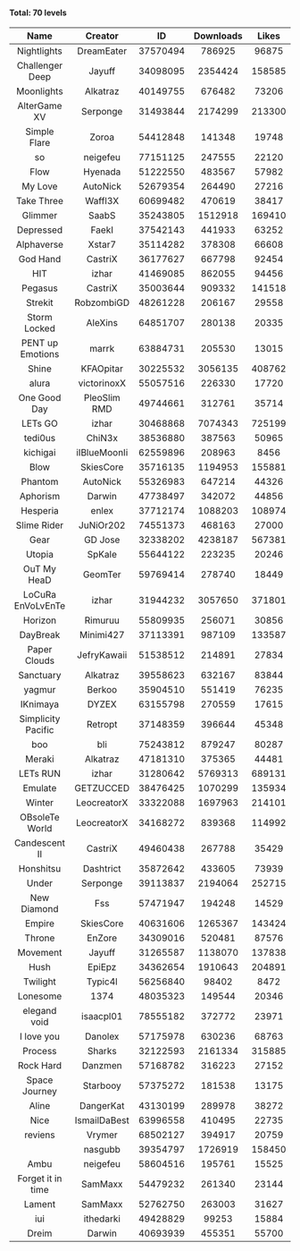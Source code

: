 #### Total: 70 levels

| Name | Creator | ID | Downloads | Likes |
|:---:|:---:|:---:|:---:|:---:|
| Nightlights | DreamEater | 37570494 | 786925 | 96875
| Challenger Deep | Jayuff | 34098095 | 2354424 | 158585
| Moonlights | Alkatraz | 40149755 | 676482 | 73206
| AlterGame XV | Serponge | 31493844 | 2174299 | 213300
| Simple Flare | Zoroa | 54412848 | 141348 | 19748
| so | neigefeu | 77151125 | 247555 | 22120
| Flow | Hyenada | 51222550 | 483567 | 57982
| My Love | AutoNick | 52679354 | 264490 | 27216
| Take Three | Waffl3X | 60699482 | 470619 | 38417
| Glimmer | SaabS | 35243805 | 1512918 | 169410
| Depressed | FaekI | 37542143 | 441933 | 63252
| Alphaverse | Xstar7 | 35114282 | 378308 | 66608
| God Hand | CastriX | 36177627 | 667798 | 92454
| HIT | izhar | 41469085 | 862055 | 94456
| Pegasus | CastriX | 35003644 | 909332 | 141518
| Strekit | RobzombiGD | 48261228 | 206167 | 29558
| Storm Locked | AleXins | 64851707 | 280138 | 20335
| PENT up Emotions | marrk | 63884731 | 205530 | 13015
| Shine | KFAOpitar | 30225532 | 3056135 | 408762
| alura | victorinoxX | 55057516 | 226330 | 17720
| One Good Day | PleoSlim RMD | 49744661 | 312761 | 35714
| LETs GO | izhar | 30468868 | 7074343 | 725199
| tedi0us | ChiN3x | 38536880 | 387563 | 50965
| kichigai | iIBlueMoonIi | 62559896 | 208963 | 8456
| Blow | SkiesCore | 35716135 | 1194953 | 155881
| Phantom | AutoNick | 55326983 | 647214 | 44326
| Aphorism | Darwin | 47738497 | 342072 | 44856
| Hesperia | enlex | 37712174 | 1088203 | 108974
| Slime Rider | JuNiOr202 | 74551373 | 468163 | 27000
| Gear | GD Jose | 32338202 | 4238187 | 567381
| Utopia | SpKale | 55644122 | 223235 | 20246
| OuT My HeaD | GeomTer | 59769414 | 278740 | 18449
| LoCuRa EnVoLvEnTe | izhar | 31944232 | 3057650 | 371801
| Horizon | Rimuruu | 55809935 | 256071 | 30856
| DayBreak | Minimi427 | 37113391 | 987109 | 133587
| Paper Clouds | JefryKawaii | 51538512 | 214891 | 27834
| Sanctuary | Alkatraz | 39558623 | 632167 | 83844
| yagmur | Berkoo | 35904510 | 551419 | 76235
| IKnimaya | DYZEX | 63155798 | 270559 | 17615
| Simplicity Pacific | Retropt | 37148359 | 396644 | 45348
| boo | bli | 75243812 | 879247 | 80287
| Meraki | Alkatraz | 47181310 | 375365 | 44481
| LETs  RUN | izhar | 31280642 | 5769313 | 689131
| Emulate | GETZUCCED | 38476425 | 1070299 | 135934
| Winter | LeocreatorX | 33322088 | 1697963 | 214101
| OBsoleTe World | LeocreatorX | 34168272 | 839368 | 114992
| Candescent II | CastriX | 49460438 | 267788 | 35429
| Honshitsu | Dashtrict | 35872642 | 433605 | 73939
| Under | Serponge | 39113837 | 2194064 | 252715
| New Diamond | Fss | 57471947 | 194248 | 14529
| Empire | SkiesCore | 40631606 | 1265367 | 143424
| Throne | EnZore | 34309016 | 520481 | 87576
| Movement | Jayuff | 31265587 | 1138070 | 137838
| Hush | EpiEpz | 34362654 | 1910643 | 204891
| Twilight | Typic4l | 56256840 | 98402 | 8472
| Lonesome | 1374 | 48035323 | 149544 | 20346
| elegand void | isaacpl01 | 78555182 | 372772 | 23971
| I love you | Danolex | 57175978 | 630236 | 68763
| Process | Sharks | 32122593 | 2161334 | 315885
| Rock Hard | Danzmen | 57168782 | 316223 | 27152
| Space Journey | Starbooy | 57375272 | 181538 | 13175
| Aline | DangerKat | 43130199 | 289978 | 38272
| Nice | IsmailDaBest | 63996558 | 410495 | 22735
| reviens | Vrymer | 68502127 | 394917 | 20759
|   | nasgubb | 39354797 | 1726919 | 158450
| Ambu | neigefeu | 58604516 | 195761 | 15525
| Forget it in time | SamMaxx | 54479232 | 261340 | 23144
| Lament | SamMaxx | 52762750 | 263003 | 31627
| iui | ithedarki | 49428829 | 99253 | 15884
| Dreim | Darwin | 40693939 | 455351 | 55700
